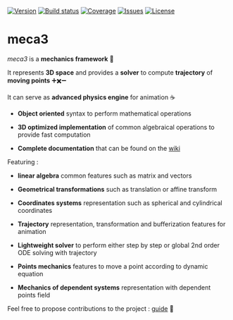 [![Version](https://img.shields.io/npm/v/meca3.svg?style=flat-square)](https://www.npmjs.com/package/meca3)
[![Build status](https://img.shields.io/travis/samiBendou/meca3.svg?style=flat-square)](https://travis-ci.org/samiBendou/meca3)
[![Coverage](https://img.shields.io/coveralls/github/samiBendou/meca3.svg?style=flat-square)](https://coveralls.io/github/samiBendou/meca3)
[![Issues](https://img.shields.io/github/issues-raw/samiBendou/meca3.svg?style=flat-square)](https://github.com/samiBendou/meca3/issues)
[![License](https://img.shields.io/npm/l/meca3.svg?style=flat-square)](https://www.npmjs.com/package/meca3)

# meca3

_meca3_ is a **mechanics framework** :rocket:

It represents **3D space** and provides a **solver** to compute **trajectory** of **moving points** 
:heavy_plus_sign::heavy_multiplication_x::heavy_minus_sign:

It can serve as **advanced physics engine** for animation :coffee:

- **Object oriented** syntax to perform mathematical operations

- **3D optimized implementation** of common algebraical operations to provide fast computation

- **Complete documentation** that can be found on the [wiki](https://github.com/samiBendou/meca3/wiki/)

Featuring :

- **linear algebra** common features such as matrix and vectors

- **Geometrical transformations** such as translation or affine transform

- **Coordinates systems** representation such as spherical and cylindrical coordinates

- **Trajectory** representation, transformation and bufferization features for animation

- **Lightweight solver** to perform either step by step or global 2nd order ODE solving with trajectory

- **Points mechanics** features to move a point according to dynamic equation

- **Mechanics of dependent systems** representation with dependent points field

Feel free to propose contributions to the project : [guide](https://github.com/samiBendou/meca3/blob/master/CONTRIBUTING.md) :satellite:
